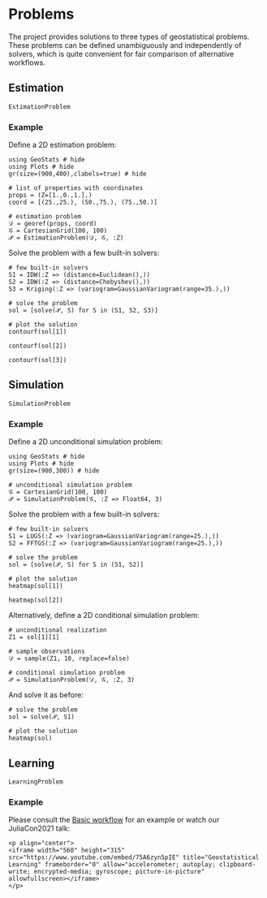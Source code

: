 # Problems

The project provides solutions to three types of geostatistical problems.
These problems can be defined unambiguously and independently of solvers,
which is quite convenient for fair comparison of alternative workflows.

## Estimation

```@docs
EstimationProblem
```

### Example

Define a 2D estimation problem:

```@example estimation
using GeoStats # hide
using Plots # hide
gr(size=(900,400),clabels=true) # hide

# list of properties with coordinates
props = (Z=[1.,0.,1.],)
coord = [(25.,25.), (50.,75.), (75.,50.)]

# estimation problem
𝒟 = georef(props, coord)
𝒢 = CartesianGrid(100, 100)
𝒫 = EstimationProblem(𝒟, 𝒢, :Z)
```

Solve the problem with a few built-in solvers:

```@example estimation
# few built-in solvers
S1 = IDW(:Z => (distance=Euclidean(),))
S2 = IDW(:Z => (distance=Chebyshev(),))
S3 = Kriging(:Z => (variogram=GaussianVariogram(range=35.),))

# solve the problem
sol = [solve(𝒫, S) for S in (S1, S2, S3)]

# plot the solution
contourf(sol[1])
```

```@example estimation
contourf(sol[2])
```

```@example estimation
contourf(sol[3])
```

## Simulation

```@docs
SimulationProblem
```

### Example

Define a 2D unconditional simulation problem:

```@example simulation
using GeoStats # hide
using Plots # hide
gr(size=(900,300)) # hide

# unconditional simulation problem
𝒢 = CartesianGrid(100, 100)
𝒫 = SimulationProblem(𝒢, :Z => Float64, 3)
```

Solve the problem with a few built-in solvers:

```@example simulation
# few built-in solvers
S1 = LUGS(:Z => (variogram=GaussianVariogram(range=25.),))
S2 = FFTGS(:Z => (variogram=GaussianVariogram(range=25.),))

# solve the problem
sol = [solve(𝒫, S) for S in (S1, S2)]

# plot the solution
heatmap(sol[1])
```

```@example simulation
heatmap(sol[2])
```

Alternatively, define a 2D conditional simulation problem:

```@example simulation
# unconditional realization
Z1 = sol[1][1]

# sample observations
𝒟 = sample(Z1, 10, replace=false)

# conditional simulation problem
𝒫 = SimulationProblem(𝒟, 𝒢, :Z, 3)
```

And solve it as before:

```@example simulation
# solve the problem
sol = solve(𝒫, S1)

# plot the solution
heatmap(sol)
```

## Learning

```@docs
LearningProblem
```

### Example

Please consult the [Basic workflow](workflow.md) for an example or
watch our JuliaCon2021 talk:

```@raw html
<p align="center">
<iframe width="560" height="315" src="https://www.youtube.com/embed/75A6zyn5pIE" title="Geostatistical Learning" frameborder="0" allow="accelerometer; autoplay; clipboard-write; encrypted-media; gyroscope; picture-in-picture" allowfullscreen></iframe>
</p>
```
